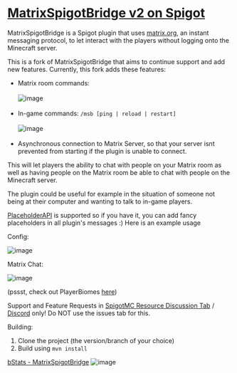 # [MatrixSpigotBridge v2 on Spigot](https://www.spigotmc.org/resources/matrixspigotbridge-fork.125450/)

MatrixSpigotBridge is a Spigot plugin that uses [matrix.org](https://matrix.org), an instant messaging protocol, to let interact with the players without logging onto the Minecraft server.

This is a fork of MatrixSpigotBridge that aims to continue support and add new features. Currently, this fork adds these features:
- Matrix room commands: <br><br>![image](https://github.com/user-attachments/assets/ecdb0cf0-ab6a-4368-8216-fe377826b66c)<br><br>
- In-game commands: `/msb [ping | reload | restart]` <br><br>![image](https://github.com/user-attachments/assets/cbbe5b2e-d171-4bab-8edc-e7e4dce20179)<br><br>
- Asynchronous connection to Matrix Server, so that your server isnt prevented from starting if the plugin is unable to connect.

This will let players the ability to chat with people on your Matrix room as well as having people on the Matrix room be able to chat with people on the Minecraft server.

The plugin could be useful for example in the situation of someone not being at their computer and wanting to talk to in-game players.

[PlaceholderAPI](https://www.spigotmc.org/resources/placeholderapi.6245 'Plugin PlaceholderAPI by clip') is supported so if you have it, you can add fancy placeholders in all plugin's messages :) Here is an example usage

Config:

![image](https://github.com/user-attachments/assets/1cb7d33f-bcca-4113-bd90-cf4bd78795a4)

Matrix Chat:

![image](https://github.com/user-attachments/assets/e12db434-07e5-44b6-9039-56e3b9ecca5d)

(pssst, check out PlayerBiomes [here](https://github.com/pseudosmp/PlayerBiomes))

Support and Feature Requests in [SpigotMC Resource Discussion Tab](https://www.spigotmc.org/threads/matrixspigotbridge-fork.691428/) / [Discord](https://dsc.gg/pseudoforceyt) only! Do NOT use the issues tab for this.

Building:
1. Clone the project (the version/branch of your choice)
2. Build using `mvn install`

[bStats - MatrixSpigotBridge](https://bstats.org/plugin/bukkit/MatrixSpigotBridge/25993)
![image](https://bstats.org/signatures/bukkit/MatrixSpigotBridge.svg)
